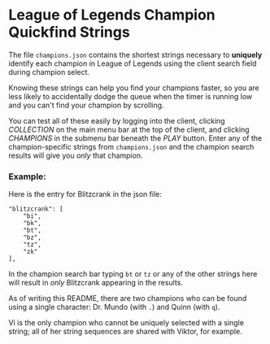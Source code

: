 # League of Legends Champion Quickfind Strings

The file ``champions.json`` contains the shortest strings necessary to
__uniquely__ identify each champion in League of Legends using the
client search field during champion select.

Knowing these strings can help you find your champions faster, so you are less
likely to accidentally dodge the queue when the timer is running low and you
can't find your champion by scrolling.

You can test all of these easily by logging into the client, clicking
_COLLECTION_ on the main menu bar at the top of the client, and clicking
_CHAMPIONS_ in the submenu bar beneath the _PLAY_ button. Enter any of the
champion-specific strings from ``champions.json`` and the champion search
results will give you _only_ that champion.

### Example:

Here is the entry for Blitzcrank in the json file:

    "blitzcrank": [
        "bi",
        "bk",
        "bt",
        "bz",
        "tz",
        "zk"
    ],

In the champion search bar typing ``bt`` or ``tz`` or any of the other strings
here will result in _only_ Blitzcrank appearing in the results.

As of writing this README, there are two champions who can be found using a
single character: Dr. Mundo (with ``.``) and Quinn (with ``q``).

Vi is the only champion who cannot be uniquely selected with a single string;
all of her string sequences are shared with Viktor, for example.
